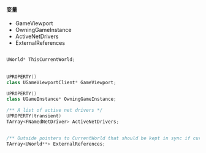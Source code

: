 
#### 变量
- GameViewport
- OwningGameInstance
- ActiveNetDrivers
- ExternalReferences
```c++

UWorld*	ThisCurrentWorld;
	
	
UPROPERTY()
class UGameViewportClient* GameViewport;

UPROPERTY()
class UGameInstance* OwningGameInstance;

/** A list of active net drivers */
UPROPERTY(transient)
TArray<FNamedNetDriver> ActiveNetDrivers;


/** Outside pointers to CurrentWorld that should be kept in sync if current world changes  */
TArray<UWorld**> ExternalReferences;